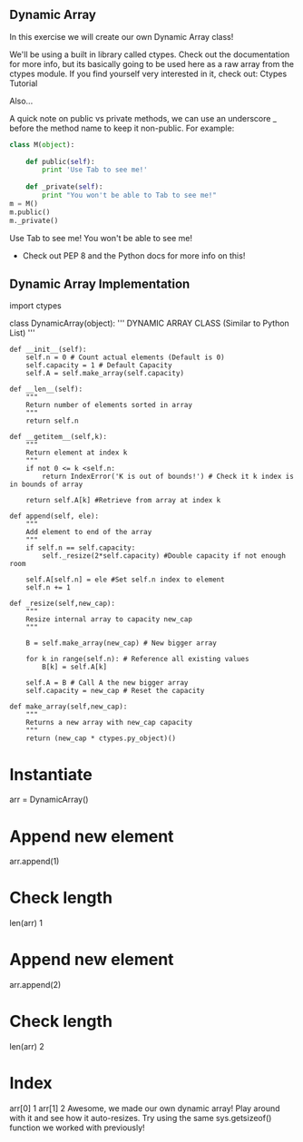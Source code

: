 ## Dynamic Array 

In this exercise we will create our own Dynamic Array class!

We'll be using a built in library called ctypes. Check out the documentation for more info, but its basically going to be used here as a raw array from the ctypes module. If you find yourself very interested in it, check out: Ctypes Tutorial

Also...

A quick note on public vs private methods, we can use an underscore _ before the method name to keep it non-public. For example:
```py
class M(object):
    
    def public(self):
        print 'Use Tab to see me!'
        
    def _private(self):
        print "You won't be able to Tab to see me!"
m = M()
m.public()
m._private()
```
Use Tab to see me!
You won't be able to see me!

* Check out PEP 8 and the Python docs for more info on this!

## Dynamic Array Implementation
import ctypes

class DynamicArray(object):
    '''
    DYNAMIC ARRAY CLASS (Similar to Python List)
    '''
    
    def __init__(self):
        self.n = 0 # Count actual elements (Default is 0)
        self.capacity = 1 # Default Capacity
        self.A = self.make_array(self.capacity)
        
    def __len__(self):
        """
        Return number of elements sorted in array
        """
        return self.n
    
    def __getitem__(self,k):
        """
        Return element at index k
        """
        if not 0 <= k <self.n:
            return IndexError('K is out of bounds!') # Check it k index is in bounds of array
        
        return self.A[k] #Retrieve from array at index k
        
    def append(self, ele):
        """
        Add element to end of the array
        """
        if self.n == self.capacity:
            self._resize(2*self.capacity) #Double capacity if not enough room
        
        self.A[self.n] = ele #Set self.n index to element
        self.n += 1
        
    def _resize(self,new_cap):
        """
        Resize internal array to capacity new_cap
        """
        
        B = self.make_array(new_cap) # New bigger array
        
        for k in range(self.n): # Reference all existing values
            B[k] = self.A[k]
            
        self.A = B # Call A the new bigger array
        self.capacity = new_cap # Reset the capacity
        
    def make_array(self,new_cap):
        """
        Returns a new array with new_cap capacity
        """
        return (new_cap * ctypes.py_object)()
# Instantiate
arr = DynamicArray()
# Append new element
arr.append(1)
# Check length
len(arr)
1
# Append new element
arr.append(2)
# Check length
len(arr)
2
# Index
arr[0]
1
arr[1]
2
Awesome, we made our own dynamic array! Play around with it and see how it auto-resizes. Try using the same sys.getsizeof() function we worked with previously!
